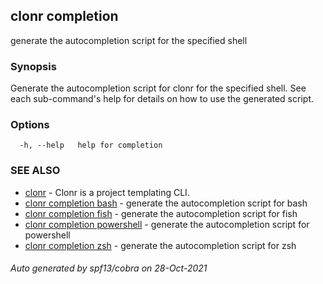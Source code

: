 ## clonr completion

generate the autocompletion script for the specified shell

### Synopsis


Generate the autocompletion script for clonr for the specified shell.
See each sub-command's help for details on how to use the generated script.


### Options

```
  -h, --help   help for completion
```

### SEE ALSO

* [clonr](clonr.md)	 - Clonr is a project templating CLI.
* [clonr completion bash](clonr_completion_bash.md)	 - generate the autocompletion script for bash
* [clonr completion fish](clonr_completion_fish.md)	 - generate the autocompletion script for fish
* [clonr completion powershell](clonr_completion_powershell.md)	 - generate the autocompletion script for powershell
* [clonr completion zsh](clonr_completion_zsh.md)	 - generate the autocompletion script for zsh

###### Auto generated by spf13/cobra on 28-Oct-2021
